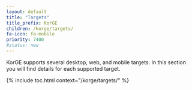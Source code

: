 ```yaml
---
layout: default
title: "Targets"
title_prefix: KorGE
children: /korge/targets/
fa-icon: fa-mobile
priority: 7400
#status: new
---
```


KorGE supports several desktop, web, and mobile targets.
In this section you will find details for each supported target.

{% include toc.html context="/korge/targets/" %}
